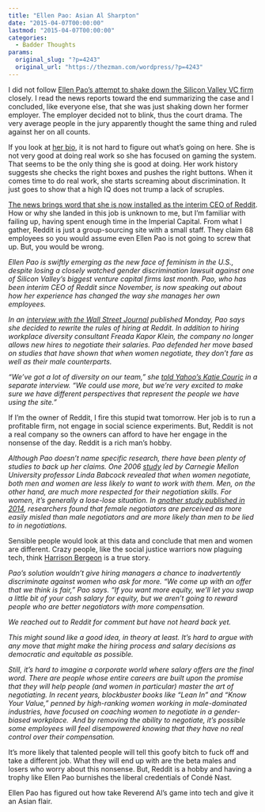 ```yaml
---
title: "Ellen Pao: Asian Al Sharpton"
date: "2015-04-07T00:00:00"
lastmod: "2015-04-07T00:00:00"
categories:
  - Badder Thoughts
params:
  original_slug: "?p=4243"
  original_url: "https://thezman.com/wordpress/?p=4243"
---
```


I did not follow <a
href="http://www.bloomberg.com/news/articles/2015-03-27/kleiner-fights-off-gender-bias-suit-that-riveted-silicon-valley"
rel="noopener" target="_blank">Ellen Pao’s attempt to shake down the
Silicon Valley VC firm</a> closely. I read the news reports toward the
end summarizing the case and I concluded, like everyone else, that she
was just shaking down her former employer. The employer decided not to
blink, thus the court drama. The very average people in the jury
apparently thought the same thing and ruled against her on all counts.

If you look at
<a href="http://en.wikipedia.org/wiki/Ellen_Pao" rel="noopener"
target="_blank">her bio</a>, it is not hard to figure out what’s going
on here. She is not very good at doing real work so she has focused on
gaming the system. That seems to be the only thing she is good at doing.
Her work history suggests she checks the right boxes and pushes the
right buttons. When it comes time to do real work, she starts screaming
about discrimination. It just goes to show that a high IQ does not trump
a lack of scruples.

<a
href="http://finance.yahoo.com/news/reddit-ceo-ellen-pao-no-salary-negotiation-194418442.html?soc_src=mail&amp;soc_trk=ma"
rel="noopener" target="_blank">The news brings word that she is now
installed as the interim CEO of Reddit</a>. How or why she landed in
this job is unknown to me, but I’m familiar with failing up, having
spent enough time in the Imperial Capital. From what I gather, Reddit is
just a group-sourcing site with a small staff. They claim 68 employees
so you would assume even Ellen Pao is not going to screw that up. But,
you would be wrong.

*<span id="yui_3_16_0_1_1428453979439_2327">Ellen Pao is swiftly
emerging as the new face of feminism in the U.S., despite losing a
closely watched gender discrimination lawsuit against one of Silicon
Valley’s biggest venture capital firms last month. Pao, who has been
interim CEO of Reddit <span id="yui_3_16_0_1_1428453979439_2334">since
November</span>, is now speaking out about how her experience has
changed the way she manages her own employees. </span>*

*<span id="yui_3_16_0_1_1428453979439_2389">In an </span><a
href="http://blogs.wsj.com/digits/2015/04/06/ellen-pao-on-reaction-to-kleiner-case-workplace-sexism-and-running-reddit-qa/"
data-rapid_p="32">interview with the Wall Street Journal</a><span id="yui_3_16_0_1_1428453979439_2385">
published Monday, Pao says she decided to rewrite the rules of hiring at
Reddit. In addition to hiring workplace diversity consultant
<span id="yui_3_16_0_1_1428453979439_2391">Freada Kapor Klein,
</span>the company no longer allows new hires to negotiate their
salaries. Pao defended her move based on studies that have shown that
when women negotiate, they don’t fare as well as their male
counterparts. </span>*

*<span id="yui_3_16_0_1_1428453979439_2393">“We’ve got a lot of
diversity on our team,” she <a
href="http://news.yahoo.com/ellen-pao-talks-to-katie-couric-in-exclusive-interview-040627016.html"
data-rapid_p="33" rel="noopener" target="_blank">told Yahoo’s Katie
Couric</a> in a separate interview. “We could use more, but we’re very
excited to make sure we have different perspectives that represent the
people we have using the site.”  </span>*

If I’m the owner of Reddit, I fire this stupid twat tomorrow. Her job is
to run a profitable firm, not engage in social science experiments. But,
Reddit is not a real company so the owners can afford to have her engage
in the nonsense of the day. Reddit is a rich man’s hobby.

*<span id="yui_3_16_0_1_1428453979439_2420">Although Pao doesn’t name
specific research, there have been plenty of studies to back up her
claims. One 2006
</span><a href="http://www.cfa.harvard.edu/cfawis/bowles.pdf"
data-rapid_p="34">study</a><span id="yui_3_16_0_1_1428453979439_2423">
led by Carnegie Mellon University professor Linda Babcock revealed that
when women negotiate, both men and women are less likely to want to work
with them. Men, on the other hand, are much more respected for their
negotiation skills. For women, it’s generally a lose-lose situation. In
</span><a
href="http://www.sciencedirect.com/science/article/pii/S074959781400048X"
data-rapid_p="35">another study published in 2014</a><span id="yui_3_16_0_1_1428453979439_2437">,
researchers found that female negotiators are perceived as more easily
misled than male negotiators and are more likely than men to be lied to
in negotiations.</span>*

Sensible people would look at this data and conclude that men and women
are different. Crazy people, like the social justice warriors now
plaguing tech, think
<a href="http://www.tnellen.com/cybereng/harrison.html" rel="noopener"
target="_blank">Harrison Bergeon</a> is a true story.

*<span id="yui_3_16_0_1_1428453979439_2434">Pao’s solution wouldn’t give
hiring managers a chance to inadvertently discriminate against women who
ask for more. “We come up with an offer that we think is fair,” Pao
says. “If you want more equity, we’ll let you swap a little bit of your
cash salary for equity, but we aren’t going to reward people who are
better negotiators with more compensation. </span>*

*<span id="yui_3_16_0_1_1428453979439_2432">We reached out to Reddit for
comment but have not heard back yet. </span>*

*<span id="yui_3_16_0_1_1428453979439_2426">This might sound like a good
idea, in theory at least. It’s hard to argue with any move that might
make the hiring process and salary decisions as democratic and equitable
as possible. </span>*

*<span id="yui_3_16_0_1_1428453979439_2486">Still, it’s hard to imagine
a corporate world where salary offers are the final word. There are
people whose entire careers are built upon the promise that they will
help people (and women in particular) master the art of negotiating. In
recent years, blockbuster books like “Lean In” and “Know Your Value,”
penned by high-ranking women working in male-dominated industries, have
focused on coaching women to negotiate in a gender-biased workplace. 
And by removing the ability to negotiate, it’s possible some employees
will feel disempowered knowing that they have no real control over their
compensation. </span>*

It’s more likely that talented people will tell this goofy bitch to fuck
off and take a different job. What they will end up with are the beta
males and losers who worry about this nonsense. But, Reddit is a hobby
and having a trophy like Ellen Pao burnishes the liberal credentials of
Condé Nast.

Ellen Pao has figured out how take Reverend Al’s game into tech and give
it an Asian flair.
